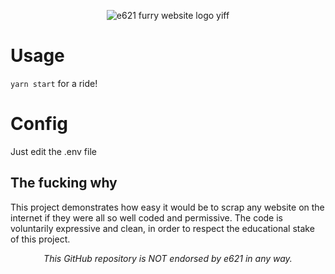 <p align="center"><img src="https://user-images.githubusercontent.com/108313714/176171014-743cbee4-74ca-447e-8717-14cfd7669707.png" alt="e621 furry website logo yiff" /></p>

# Usage

`yarn start` for a ride!

# Config

Just edit the .env file

## The fucking why

This project demonstrates how easy it would be to scrap any website on the internet if they were all so well coded and permissive.
The code is voluntarily expressive and clean, in order to respect the educational stake of this project.

<p align="center"><i>This GitHub repository is NOT endorsed by e621 in any way.</i></p>
